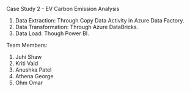 Case Study 2 - EV Carbon Emission Analysis <br>

1. Data Extraction: Through Copy Data Activity in Azure Data Factory. 
2. Data Transformation: Through Azure DataBricks.
3. Data Load: Though Power BI. <br>
   
Team Members: <br>
1. Juhi Shaw
2. Kriti Vaid
3. Anushka Patel
4. Athena George
5. Ohm Omar
